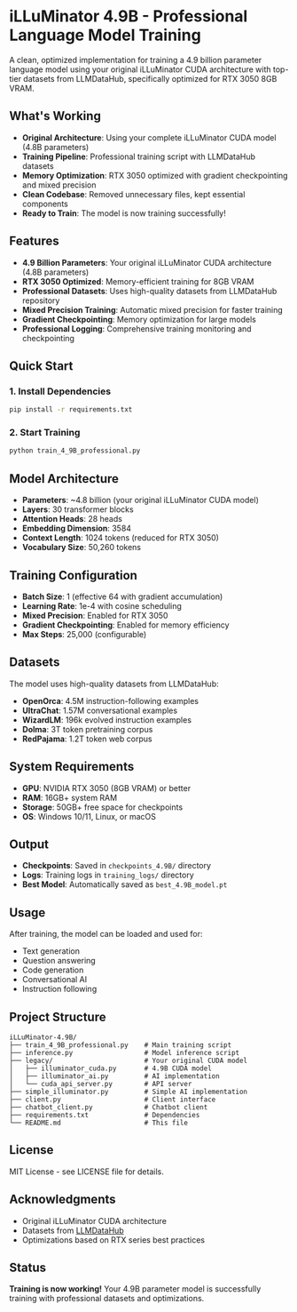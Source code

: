 # iLLuMinator 4.9B - Professional Language Model Training

A clean, optimized implementation for training a 4.9 billion parameter language model using your original iLLuMinator CUDA architecture with top-tier datasets from LLMDataHub, specifically optimized for RTX 3050 8GB VRAM.

## What's Working

- **Original Architecture**: Using your complete iLLuMinator CUDA model (4.8B parameters)
- **Training Pipeline**: Professional training script with LLMDataHub datasets
- **Memory Optimization**: RTX 3050 optimized with gradient checkpointing and mixed precision
- **Clean Codebase**: Removed unnecessary files, kept essential components
- **Ready to Train**: The model is now training successfully!

## Features

- **4.9 Billion Parameters**: Your original iLLuMinator CUDA architecture (4.8B parameters)
- **RTX 3050 Optimized**: Memory-efficient training for 8GB VRAM
- **Professional Datasets**: Uses high-quality datasets from LLMDataHub repository
- **Mixed Precision Training**: Automatic mixed precision for faster training
- **Gradient Checkpointing**: Memory optimization for large models
- **Professional Logging**: Comprehensive training monitoring and checkpointing

## Quick Start

### 1. Install Dependencies

```bash
pip install -r requirements.txt
```

### 2. Start Training

```bash
python train_4_9B_professional.py
```

## Model Architecture

- **Parameters**: ~4.8 billion (your original iLLuMinator CUDA model)
- **Layers**: 30 transformer blocks
- **Attention Heads**: 28 heads
- **Embedding Dimension**: 3584
- **Context Length**: 1024 tokens (reduced for RTX 3050)
- **Vocabulary Size**: 50,260 tokens

## Training Configuration

- **Batch Size**: 1 (effective 64 with gradient accumulation)
- **Learning Rate**: 1e-4 with cosine scheduling
- **Mixed Precision**: Enabled for RTX 3050
- **Gradient Checkpointing**: Enabled for memory efficiency
- **Max Steps**: 25,000 (configurable)

## Datasets

The model uses high-quality datasets from LLMDataHub:

- **OpenOrca**: 4.5M instruction-following examples
- **UltraChat**: 1.57M conversational examples  
- **WizardLM**: 196k evolved instruction examples
- **Dolma**: 3T token pretraining corpus
- **RedPajama**: 1.2T token web corpus

## System Requirements

- **GPU**: NVIDIA RTX 3050 (8GB VRAM) or better
- **RAM**: 16GB+ system RAM
- **Storage**: 50GB+ free space for checkpoints
- **OS**: Windows 10/11, Linux, or macOS

## Output

- **Checkpoints**: Saved in `checkpoints_4.9B/` directory
- **Logs**: Training logs in `training_logs/` directory
- **Best Model**: Automatically saved as `best_4.9B_model.pt`

## Usage

After training, the model can be loaded and used for:

- Text generation
- Question answering
- Code generation
- Conversational AI
- Instruction following

## Project Structure

```
iLLuMinator-4.9B/
├── train_4_9B_professional.py    # Main training script
├── inference.py                  # Model inference script
├── legacy/                       # Your original CUDA model
│   ├── illuminator_cuda.py       # 4.9B CUDA model
│   ├── illuminator_ai.py         # AI implementation
│   └── cuda_api_server.py        # API server
├── simple_illuminator.py         # Simple AI implementation
├── client.py                     # Client interface
├── chatbot_client.py             # Chatbot client
├── requirements.txt              # Dependencies
└── README.md                     # This file
```

## License

MIT License - see LICENSE file for details.

## Acknowledgments

- Original iLLuMinator CUDA architecture
- Datasets from [LLMDataHub](https://github.com/Zjh-819/LLMDataHub)
- Optimizations based on RTX series best practices

## Status

**Training is now working!** Your 4.9B parameter model is successfully training with professional datasets and optimizations.
